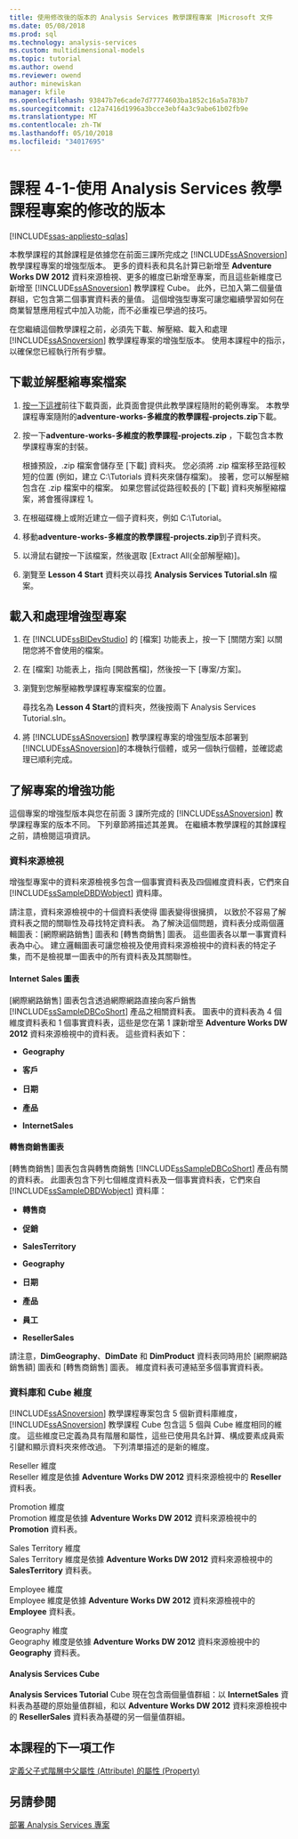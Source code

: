 ```yaml
---
title: 使用修改後的版本的 Analysis Services 教學課程專案 |Microsoft 文件
ms.date: 05/08/2018
ms.prod: sql
ms.technology: analysis-services
ms.custom: multidimensional-models
ms.topic: tutorial
ms.author: owend
ms.reviewer: owend
author: minewiskan
manager: kfile
ms.openlocfilehash: 93847b7e6cade7d77774603ba1852c16a5a783b7
ms.sourcegitcommit: c12a7416d1996a3bcce3ebf4a3c9abe61b02fb9e
ms.translationtype: MT
ms.contentlocale: zh-TW
ms.lasthandoff: 05/10/2018
ms.locfileid: "34017695"
---
```

# <a name="lesson-4-1---using-a-modified-version-of-the-analysis-services-tutorial-project"></a>課程 4-1-使用 Analysis Services 教學課程專案的修改的版本
[!INCLUDE[ssas-appliesto-sqlas](../includes/ssas-appliesto-sqlas.md)]

本教學課程的其餘課程是依據您在前面三課所完成之 [!INCLUDE[ssASnoversion](../includes/ssasnoversion-md.md)] 教學課程專案的增強型版本。 更多的資料表和具名計算已新增至 **Adventure Works DW 2012** 資料來源檢視、更多的維度已新增至專案，而且這些新維度已新增至 [!INCLUDE[ssASnoversion](../includes/ssasnoversion-md.md)] 教學課程 Cube。 此外，已加入第二個量值群組，它包含第二個事實資料表的量值。 這個增強型專案可讓您繼續學習如何在商業智慧應用程式中加入功能，而不必重複已學過的技巧。  
  
在您繼續這個教學課程之前，必須先下載、解壓縮、載入和處理 [!INCLUDE[ssASnoversion](../includes/ssasnoversion-md.md)] 教學課程專案的增強型版本。  使用本課程中的指示，以確保您已經執行所有步驟。  
  
## <a name="downloading-and-extracting-the-project-file"></a>下載並解壓縮專案檔案  
  
1.  [按一下這裡](https://github.com/Microsoft/sql-server-samples/releases/tag/adventureworks-analysis-services)前往下載頁面，此頁面會提供此教學課程隨附的範例專案。 本教學課程專案隨附的**adventure-works-多維度的教學課程-projects.zip**下載。  
  
2.  按一下**adventure-works-多維度的教學課程-projects.zip** ，下載包含本教學課程專案的封裝。  
  
    根據預設，.zip 檔案會儲存至 [下載] 資料夾。 您必須將 .zip 檔案移至路徑較短的位置 (例如，建立 C:\Tutorials 資料夾來儲存檔案)。  接著，您可以解壓縮包含在 .zip 檔案中的檔案。 如果您嘗試從路徑較長的 [下載] 資料夾解壓縮檔案，將會獲得課程 1。  
  
3.  在根磁碟機上或附近建立一個子資料夾，例如 C:\Tutorial。  
  
4.  移動**adventure-works-多維度的教學課程-projects.zip**到子資料夾。  
  
5.  以滑鼠右鍵按一下該檔案，然後選取 [Extract All(全部解壓縮)]。  
  
6.  瀏覽至 **Lesson 4 Start** 資料夾以尋找 **Analysis Services Tutorial.sln** 檔案。  
  
## <a name="loading-and-processing-the-enhanced-project"></a>載入和處理增強型專案  
  
1.  在 [!INCLUDE[ssBIDevStudio](../includes/ssbidevstudio-md.md)] 的 [檔案] 功能表上，按一下 [關閉方案] 以關閉您將不會使用的檔案。  
  
2.  在 [檔案] 功能表上，指向 [開啟舊檔]，然後按一下 [專案/方案]。  
  
3.  瀏覽到您解壓縮教學課程專案檔案的位置。  
  
    尋找名為 **Lesson 4 Start**的資料夾，然後按兩下 Analysis Services Tutorial.sln。  
  
4.  將 [!INCLUDE[ssASnoversion](../includes/ssasnoversion-md.md)] 教學課程專案的增強型版本部署到 [!INCLUDE[ssASnoversion](../includes/ssasnoversion-md.md)]的本機執行個體，或另一個執行個體，並確認處理已順利完成。  
  
## <a name="understanding-the-enhancements-to-the-project"></a>了解專案的增強功能  
這個專案的增強型版本與您在前面 3 課所完成的 [!INCLUDE[ssASnoversion](../includes/ssasnoversion-md.md)] 教學課程專案的版本不同。 下列章節將描述其差異。 在繼續本教學課程的其餘課程之前，請檢閱這項資訊。  
  
### <a name="data-source-view"></a>資料來源檢視  
增強型專案中的資料來源檢視多包含一個事實資料表及四個維度資料表，它們來自 [!INCLUDE[ssSampleDBDWobject](../includes/sssampledbdwobject-md.md)] 資料庫。  
  
請注意，資料來源檢視中的十個資料表使得 <All Tables> 圖表變得很擁擠， 以致於不容易了解資料表之間的關聯性及尋找特定資料表。 為了解決這個問題，資料表分成兩個邏輯圖表：[網際網路銷售] 圖表和 [轉售商銷售] 圖表。 這些圖表各以單一事實資料表為中心。 建立邏輯圖表可讓您檢視及使用資料來源檢視中的資料表的特定子集，而不是檢視單一圖表中的所有資料表及其關聯性。  
  
#### <a name="internet-sales-diagram"></a>Internet Sales 圖表  
[網際網路銷售] 圖表包含透過網際網路直接向客戶銷售 [!INCLUDE[ssSampleDBCoShort](../includes/sssampledbcoshort-md.md)] 產品之相關資料表。 圖表中的資料表為 4 個維度資料表和 1 個事實資料表，這些是您在第 1 課新增至 **Adventure Works DW 2012** 資料來源檢視中的資料表。 這些資料表如下：  
  
-   **Geography**  
  
-   **客戶**  
  
-   **日期**  
  
-   **產品**  
  
-   **InternetSales**  
  
#### <a name="reseller-sales-diagram"></a>轉售商銷售圖表  
[轉售商銷售] 圖表包含與轉售商銷售 [!INCLUDE[ssSampleDBCoShort](../includes/sssampledbcoshort-md.md)] 產品有關的資料表。 此圖表包含下列七個維度資料表及一個事實資料表，它們來自 [!INCLUDE[ssSampleDBDWobject](../includes/sssampledbdwobject-md.md)] 資料庫：  
  
-   **轉售商**  
  
-   **促銷**  
  
-   **SalesTerritory**  
  
-   **Geography**  
  
-   **日期**  
  
-   **產品**  
  
-   **員工**  
  
-   **ResellerSales**  
  
請注意，**DimGeography**、**DimDate** 和 **DimProduct** 資料表同時用於 [網際網路銷售額] 圖表和 [轉售商銷售] 圖表。 維度資料表可連結至多個事實資料表。  
  
### <a name="database-and-cube-dimensions"></a>資料庫和 Cube 維度  
[!INCLUDE[ssASnoversion](../includes/ssasnoversion-md.md)] 教學課程專案包含 5 個新資料庫維度， [!INCLUDE[ssASnoversion](../includes/ssasnoversion-md.md)] 教學課程 Cube 包含這 5 個與 Cube 維度相同的維度。 這些維度已定義為具有階層和屬性，這些已使用具名計算、構成要素成員索引鍵和顯示資料夾來修改過。 下列清單描述的是新的維度。  
  
Reseller 維度  
Reseller 維度是依據 **Adventure Works DW 2012** 資料來源檢視中的 **Reseller** 資料表。  
  
Promotion 維度  
Promotion 維度是依據 **Adventure Works DW 2012** 資料來源檢視中的 **Promotion** 資料表。  
  
Sales Territory 維度  
Sales Territory 維度是依據 **Adventure Works DW 2012** 資料來源檢視中的 **SalesTerritory** 資料表。  
  
Employee 維度  
Employee 維度是依據 **Adventure Works DW 2012** 資料來源檢視中的 **Employee** 資料表。  
  
Geography 維度  
Geography 維度是依據 **Adventure Works DW 2012** 資料來源檢視中的 **Geography** 資料表。  
  
#### <a name="analysis-services-cube"></a>Analysis Services Cube  
**Analysis Services Tutorial** Cube 現在包含兩個量值群組：以 **InternetSales** 資料表為基礎的原始量值群組，和以 **Adventure Works DW 2012** 資料來源檢視中的 **ResellerSales** 資料表為基礎的另一個量值群組。  
  
## <a name="next-task-in-lesson"></a>本課程的下一項工作  
[定義父子式階層中父屬性 (Attribute) 的屬性 (Property)](../analysis-services/lesson-4-2-defining-parent-attribute-properties-in-a-parent-child-hierarchy.md)  
  
## <a name="see-also"></a>另請參閱  
[部署 Analysis Services 專案](../analysis-services/lesson-2-5-deploying-an-analysis-services-project.md)  
  
